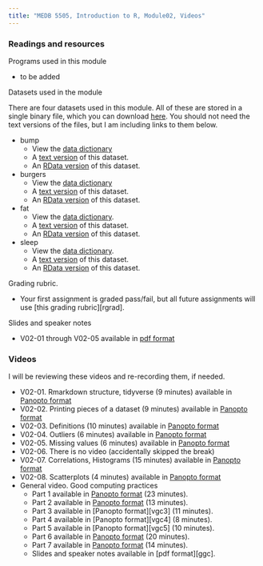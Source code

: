 ```yaml
---
title: "MEDB 5505, Introduction to R, Module02, Videos"
---
```


### Readings and resources

Programs used in this module

+ to be added

Datasets used in the module

There are four datasets used in this module. All of these are stored in a single binary file, which you can download [here][git3]. You should not need the text versions of the files, but I am including links to them below.

+ bump
  + View the [data dictionary][git1]
  + A [text version][git2] of this dataset.
  + An [RData version][git3] of this dataset.
+ burgers
  + View the [data dictionary][git9]
  + A [text version][gita] of this dataset.
  + An [RData version][git3] of this dataset.
+ fat
  + View the [data dictionary][git4].
  + A [text version][git5] of this dataset.
  + An [RData version][git3] of this dataset.
+ sleep
  + View the [data dictionary][git6].
  + A [text version][git7] of this dataset.
  + An [RData version][git8] of this dataset.

Grading rubric.

+ Your first assignment is graded pass/fail, but all future assignments will use [this grading rubric][rgrad].

Slides and speaker notes

+ V02-01 through V02-05 available in [pdf format][g0201]

### Videos

I will be reviewing these videos and re-recording them, if needed.

+ V02-01. Rmarkdown structure, tidyverse (9 minutes) available in [Panopto format][v0201]
+ V02-02. Printing pieces of a dataset (9 minutes) available in [Panopto format][v0202]
+ V02-03. Definitions (10 minutes) available in [Panopto format][v0203]
+ V02-04. Outliers (6 minutes) available in [Panopto format][v0204]
+ V02-05. Missing values (6 minutes) available in [Panopto format][v0205]
+ V02-06. There is no video (accidentally skipped the break)
+ V02-07. Correlations, Histograms (15 minutes) available in [Panopto format][v0207]
+ V02-08. Scatterplots (4 minutes)  available in [Panopto format][v0208]
+ General video. Good computing practices
  + Part 1 available in [Panopto format][vgc1] (23 minutes).
  + Part 2 available in [Panopto format][vgc2] (13 minutes).
  + Part 3 available in [Panopto format][vgc3] (11 minutes).
  + Part 4 available in [Panopto format][vgc4] (8 minutes).
  + Part 5 available in [Panopto format][vgc5] (10 minutes).
  + Part 6 available in [Panopto format][vgc6] (20 minutes).
  + Part 7 available in [Panopto format][vgc7] (14 minutes).
  + Slides and speaker notes available in [pdf format][ggc].

[g0201]: https://github.com/pmean/classes/blob/master/introduction-to-r/results/v02-slides-and-speaker-notes.pdf

[v0201]: https://umsystem.hosted.panopto.com/Panopto/Pages/Viewer.aspx?id=16bf5ca4-290c-4ede-844a-ae41017634d5
[v0202]: https://umsystem.hosted.panopto.com/Panopto/Pages/Viewer.aspx?id=87df414d-04c3-465e-8668-ae410178cfc3
[v0203]: https://umsystem.hosted.panopto.com/Panopto/Pages/Viewer.aspx?id=f6642b64-f37c-4fdd-88f3-ae41017c5d02
[v0204]: https://umsystem.hosted.panopto.com/Panopto/Pages/Viewer.aspx?id=9cb2620b-672f-4f1a-a0b1-ae41017f42b0
[v0205]: https://umsystem.hosted.panopto.com/Panopto/Pages/Viewer.aspx?id=346085af-12b2-4176-b188-ae410184a133

[v0207]: https://umsystem.hosted.panopto.com/Panopto/Pages/Viewer.aspx?id=bd0f3bcc-09cd-4961-8bc3-ae4101871cd4
[v0208]: https://umsystem.hosted.panopto.com/Panopto/Pages/Viewer.aspx?id=1b3fccac-464d-4760-9d56-ae4200000672

[vgc1]: https://umsystem.hosted.panopto.com/Panopto/Pages/Viewer.aspx?id=55cf0d09-3647-4135-8354-ab1901530b60
[vgc2]: https://umsystem.hosted.panopto.com/Panopto/Pages/Viewer.aspx?id=c4813050-49b8-4ff3-a649-ab190159a79c
[vcg3]: https://umsystem.hosted.panopto.com/Panopto/Pages/Viewer.aspx?id=88c130ee-7317-490f-b6af-ab19015daa71
[vcg4]: https://umsystem.hosted.panopto.com/Panopto/Pages/Viewer.aspx?id=4fb06e69-fb02-429b-bb08-ab1901610c71
[vcg5]: https://umsystem.hosted.panopto.com/Panopto/Pages/Viewer.aspx?id=ddc5da52-8300-4f12-996e-ab1901641800
[vgc6]: https://umsystem.hosted.panopto.com/Panopto/Pages/Viewer.aspx?id=681ca99d-55bf-4c7c-a1e4-ab190167c797
[vgc7]: https://umsystem.hosted.panopto.com/Panopto/Pages/Viewer.aspx?id=31ad3ca7-2db7-4d1d-a5a8-ab19016db1c6


[rcomp]: https://github.com/pmean/classes/blob/master/software-engineering/src/gcp-v01-reproducible-research.Rmd
[scomp]: https://github.com/pmean/classes/blob/master/software-engineering/results/reproducible-research.pdf

[git1]: https://github.com/pmean/classes/blob/master/introduction-to-r/data/airline-data-dictionary.yaml
[git2]: https://github.com/pmean/classes/blob/master/introduction-to-r/data/airline-bumping-2017.txt
[git3]: https://github.com/pmean/classes/blob/master/introduction-to-r/data/two-small-dataframes.RData
[git4]: https://github.com/pmean/classes/blob/master/introduction-to-r/data/fat-data-dictionary.yaml
[git5]: https://github.com/pmean/classes/blob/master/introduction-to-r/data/fat.txt
[git6]: https://github.com/pmean/classes/blob/master/introduction-to-r/data/sleep.txt
[git7]: https://github.com/pmean/classes/blob/master/introduction-to-r/data/sleep-data-dictionary.yaml
[git8]: https://github.com/pmean/classes/blob/master/introduction-to-r/data/module02-datasets.RData
[git9]: https://github.com/pmean/classes/blob/master/introduction-to-r/data/burgers-data-dictionary.yaml
[gita]: https://github.com/pmean/classes/blob/master/introduction-to-r/data/burgers.txt
